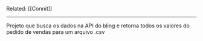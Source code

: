 Related: [[Connit]]

---

Projeto que busca os dados na API do bling e retorna todos os valores do pedido de vendas para um arquivo .csv

